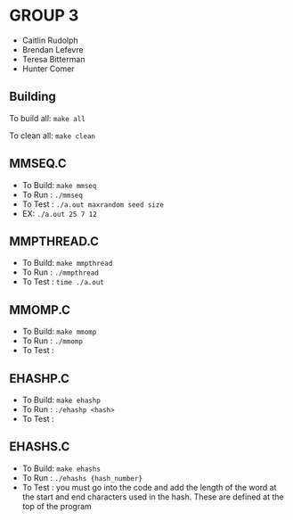 # GROUP 3
* Caitlin Rudolph
* Brendan Lefevre
* Teresa Bitterman
* Hunter Comer

## Building

To build all: `make all`

To clean all: `make clean`
	
## MMSEQ.C
* To Build: ``make mmseq``
* To Run  : `./mmseq`
* To Test : `./a.out maxrandom seed size`
* EX: `./a.out 25 7 12`
	

## MMPTHREAD.C
* To Build: `make mmpthread`
* To Run  : `./mmpthread`
* To Test : `time ./a.out`


## MMOMP.C
* To Build: `make mmomp`
* To Run  : `./mmomp`
* To Test :

## EHASHP.C
* To Build: `make ehashp`
* To Run  : `./ehashp <hash>`
* To Test :

## EHASHS.C
* To Build: `make ehashs`
* To Run  : `./ehashs {hash_number}`
* To Test : you must go into the code and add the length of the word at the start
	   and end characters used in the hash. These are defined at the top of the
	   program
